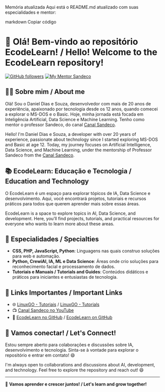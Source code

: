 
Memória atualizada
Aqui está o README.md atualizado com suas especialidades e mentor:

markdown
Copiar código
# 👋 Olá! Bem-vindo ao repositório EcodeLearn! / Hello! Welcome to the EcodeLearn repository!

[![GitHub followers](https://img.shields.io/github/followers/ecodelearn?label=Follow&style=social)](https://github.com/ecodelearn)
[![My Mentor Sandeco](https://img.shields.io/badge/YouTube-CanalSandeco-red)](https://youtube.com/@canalsandeco)

## 👨‍💻 Sobre mim / About me

Olá! Sou o Daniel Dias e Souza, desenvolvedor com mais de 20 anos de experiência, apaixonado por tecnologia desde os 12 anos, quando comecei a explorar o MS-DOS e o Basic. Hoje, minha jornada está focada em Inteligência Artificial, Data Science e Machine Learning. Tenho como mentor o professor Sandeco, do canal [Canal Sandeco](https://youtube.com/@canalsandeco).

Hello! I'm Daniel Dias e Souza, a developer with over 20 years of experience, passionate about technology since I started exploring MS-DOS and Basic at age 12. Today, my journey focuses on Artificial Intelligence, Data Science, and Machine Learning, under the mentorship of Professor Sandeco from the [Canal Sandeco](https://youtube.com/@canalsandeco).

## 📚 EcodeLearn: Educação e Tecnologia / Education and Technology

O EcodeLearn é um espaço para explorar tópicos de IA, Data Science e desenvolvimento. Aqui, você encontrará projetos, tutoriais e recursos práticos para todos que querem aprender mais sobre essas áreas.

EcodeLearn is a space to explore topics in AI, Data Science, and development. Here, you’ll find projects, tutorials, and practical resources for everyone who wants to learn more about these areas.

## 🌱 Especialidades / Specialties

- **CSS, PHP, JavaScript, Python**: Linguagens nas quais construo soluções para web e automação.
- **Python, CrewiAI, IA, ML e Data Science**: Áreas onde crio soluções para reconhecimento facial e processamento de dados.
- **Tutoriais e Manuais / Tutorials and Guides**: Conteúdos didáticos e práticos para iniciantes e entusiastas de tecnologia.

## 🔗 Links Importantes / Important Links

- 🌐 [LinuxGO - Tutoriais](https://linuxgo.com.br) / [LinuxGO - Tutorials](https://linuxgo.com.br)
- 📺 [Canal Sandeco no YouTube](https://youtube.com/@canalsandeco)
- 📝 [EcodeLearn no GitHub](https://github.com/ecodelearn/ecodelearn) / [EcodeLearn on GitHub](https://github.com/ecodelearn/ecodelearn)

## 🤝 Vamos conectar! / Let's Connect!

Estou sempre aberto para colaborações e discussões sobre IA, desenvolvimento e tecnologia. Sinta-se à vontade para explorar o repositório e entrar em contato! 😄

I'm always open to collaborations and discussions about AI, development, and technology. Feel free to explore the repository and reach out! 😄

---

🚀 **Vamos aprender e crescer juntos! / Let's learn and grow together!**
